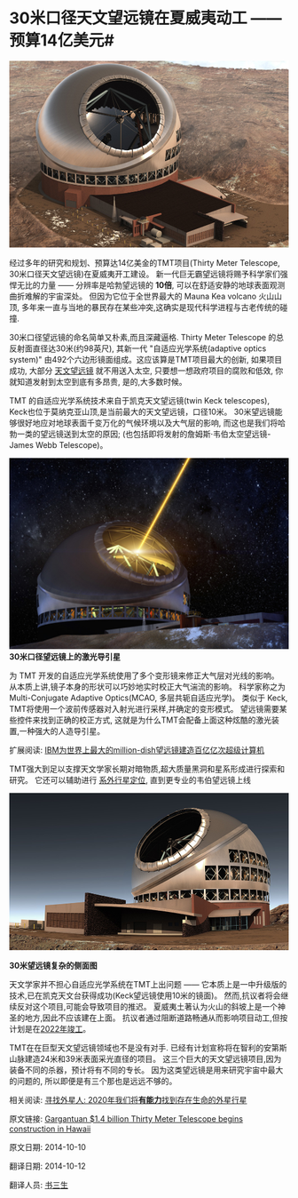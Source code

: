 # 30米口径天文望远镜在夏威夷动工 —— 预算14亿美元#

![封面图](01_thirty-meter-telescope-top-view.jpg)

经过多年的研究和规划、预算达14亿美金的TMT项目(Thirty Meter Telescope, 30米口径天文望远镜)在夏威夷开工建设。 新一代巨无霸望远镜将赐予科学家们强悍无比的力量 —— 分辨率是哈勃望远镜的 **10倍**, 可以在舒适安静的地球表面观测曲折难解的宇宙深处。 但因为它位于全世界最大的 Mauna Kea volcano 火山山顶, 多年来一直与当地的暴民存在某些冲突,这确实是现代科学进程与古老传统的碰撞.

30米口径望远镜的命名简单又朴素,而且深藏逼格. Thirty Meter Telescope 的总反射面直径达30米(约98英尺), 其新一代 "自适应光学系统(adaptive optics system)" 由492个六边形镜面组成。这应该算是TMT项目最大的创新, 如果项目成功, 大部分 [天文望远镜](http://www.extremetech.com/tag/telescopes) 就不用送入太空, 只要想一想政府项目的腐败和低效, 你就知道发射到太空到底有多昂贵, 是的,大多数时候。


TMT 的自适应光学系统技术来自于凯克天文望远镜(twin Keck telescopes), Keck也位于莫纳克亚山顶,是当前最大的天文望远镜，口径10米。 30米望远镜能够很好地应对地球表面千变万化的气候环境以及大气层的影响, 而这也是我们将哈勃一类的望远镜送到太空的原因; (也包括即将发射的詹姆斯·韦伯太空望远镜-James Webb Telescope)。

![30米口径望远镜上的激光](02_tmt-laser-guide-star.jpg)
**30米口径望远镜上的激光导引星**

为 TMT 开发的自适应光学系统使用了多个变形镜来修正大气层对光线的影响。 从本质上讲,镜子本身的形状可以巧妙地实时校正大气湍流的影响。 科学家称之为 Multi-Conjugate Adaptive Optics(MCAO, 多层共轭自适应光学)。 类似于 Keck, TMT将使用一个波前传感器对入射光进行采样,并确定的变形模式。 望远镜需要某些控件来找到正确的校正方式, 这就是为什么TMT会配备上面这种炫酷的激光装置,一种强大的人造导引星。

扩展阅读: [IBM为世界上最大的million-dish望远镜建造百亿亿次超级计算机](http://www.extremetech.com/extreme/124561-ibm-to-build-exascale-supercomputer-for-the-worlds-largest-million-antennae-telescope)

TMT强大到足以支撑天文学家长期对暗物质,超大质量黑洞和星系形成进行探索和研究。 它还可以辅助进行 [系外行星定位](http://www.extremetech.com/extreme/170628-alien-spotting-by-2020-well-finally-have-the-ability-to-locate-habitable-alien-planets), 直到更专业的韦伯望远镜上线

![30米望远镜复杂的侧面图](03_thirty-meter-telescope-tmt-side-view-complex.jpg)

**30米望远镜复杂的侧面图**

天文学家并不担心自适应光学系统在TMT上出问题 —— 它本质上是一中升级版的技术,已在凯克天文台获得成功(Keck望远镜使用10米的镜面)。 然而,抗议者将会继续反对这个项目,可能会导致项目的推迟。 夏威夷土著认为火山的斜坡上是一个神圣的地方,因此不应该建在上面。 抗议者通过阻断道路畅通从而影响项目动工,但按计划是在[2022年竣工](http://www.tmt.org/)。

TMT在在巨型天文望远镜领域也不是没有对手. 已经有计划宣称将在智利的安第斯山脉建造24米和39米表面采光直径的项目。 这三个巨大的天文望远镜项目,因为装备不同的杀器，预计将有不同的专长。 因为这类望远镜是用来研究宇宙中最大的问题的, 所以即便是有三个那也是远远不够的。

相关阅读: [寻找外星人: 2020年我们将**有能力**找到存在生命的外星行星](http://www.extremetech.com/extreme/170628-alien-spotting-by-2020-well-finally-have-the-ability-to-locate-habitable-alien-planets)

原文链接: [Gargantuan $1.4 billion Thirty Meter Telescope begins construction in Hawaii](http://www.extremetech.com/extreme/191807-gargantuan-1-4-billion-thirty-meter-telescope-begins-construction-in-hawaii)

原文日期: 2014-10-10

翻译日期: 2014-10-12

翻译人员: [书三生](http://t.qq.com/renfufei)

